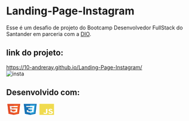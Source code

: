 # Landing-Page-Instagram
Esse é um desafio de projeto do Bootcamp Desenvolvedor FullStack do Santander em parceria com a [DIO](http://dio.me/).

## link do projeto:
https://10-andreray.github.io/Landing-Page-Instagram/
</br>
![insta](https://user-images.githubusercontent.com/81325811/173159187-9251050e-09c9-4848-bebe-2a5b8d9c287e.png)

## Desenvolvido com: 
<div>
 <img align="center" alt="HTML" height="30" width="40" src="https://raw.githubusercontent.com/devicons/devicon/master/icons/html5/html5-original.svg">  

 <img align="center" alt="CSS" height="30" width="40" src="https://raw.githubusercontent.com/devicons/devicon/master/icons/css3/css3-original.svg"> 

 <img align="center" alt="Js" height="30" width="40" src="https://raw.githubusercontent.com/devicons/devicon/master/icons/javascript/javascript-plain.svg">
</div>
</br>
